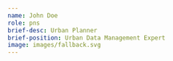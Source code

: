 ```yaml
---
name: John Doe
role: pns
brief-desc: Urban Planner
brief-position: Urban Data Management Expert
image: images/fallback.svg
---
```

